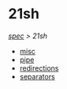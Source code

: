 # 21sh

*[spec](..) > 21sh*

* [misc](./misc)
* [pipe](./pipe)
* [redirections](./redirections)
* [separators](./separators)
